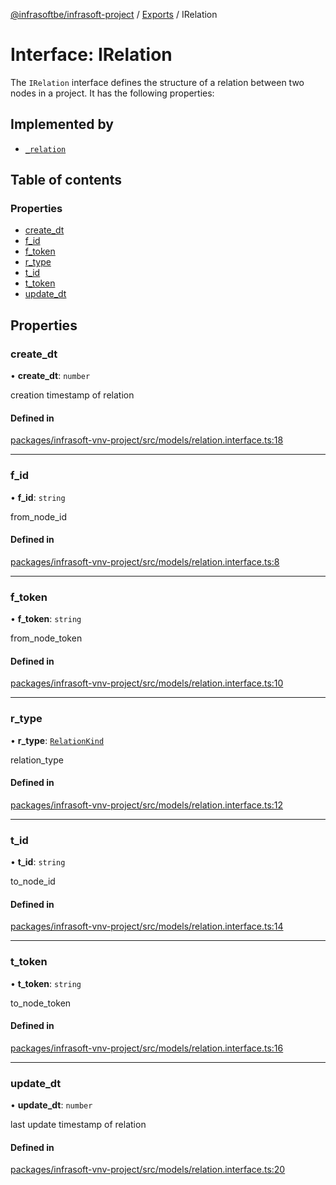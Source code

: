 [@infrasoftbe/infrasoft-project](../README.md) / [Exports](../modules.md) / IRelation

# Interface: IRelation

The `IRelation` interface defines the structure of a relation between two nodes in a project. It has
the following properties:

## Implemented by

- [`_relation`](../classes/relation.md)

## Table of contents

### Properties

- [create\_dt](IRelation.md#create_dt)
- [f\_id](IRelation.md#f_id)
- [f\_token](IRelation.md#f_token)
- [r\_type](IRelation.md#r_type)
- [t\_id](IRelation.md#t_id)
- [t\_token](IRelation.md#t_token)
- [update\_dt](IRelation.md#update_dt)

## Properties

### create\_dt

• **create\_dt**: `number`

creation timestamp of relation

#### Defined in

[packages/infrasoft-vnv-project/src/models/relation.interface.ts:18](https://github.com/infrasoftbe/Infrasoft-vnv-ritual-project/blob/8c55713745804fbf004d7add2c4b90690c1560d1/src/models/relation.interface.ts#L18)

___

### f\_id

• **f\_id**: `string`

from_node_id

#### Defined in

[packages/infrasoft-vnv-project/src/models/relation.interface.ts:8](https://github.com/infrasoftbe/Infrasoft-vnv-ritual-project/blob/8c55713745804fbf004d7add2c4b90690c1560d1/src/models/relation.interface.ts#L8)

___

### f\_token

• **f\_token**: `string`

from_node_token

#### Defined in

[packages/infrasoft-vnv-project/src/models/relation.interface.ts:10](https://github.com/infrasoftbe/Infrasoft-vnv-ritual-project/blob/8c55713745804fbf004d7add2c4b90690c1560d1/src/models/relation.interface.ts#L10)

___

### r\_type

• **r\_type**: [`RelationKind`](../modules.md#relationkind)

relation_type

#### Defined in

[packages/infrasoft-vnv-project/src/models/relation.interface.ts:12](https://github.com/infrasoftbe/Infrasoft-vnv-ritual-project/blob/8c55713745804fbf004d7add2c4b90690c1560d1/src/models/relation.interface.ts#L12)

___

### t\_id

• **t\_id**: `string`

to_node_id

#### Defined in

[packages/infrasoft-vnv-project/src/models/relation.interface.ts:14](https://github.com/infrasoftbe/Infrasoft-vnv-ritual-project/blob/8c55713745804fbf004d7add2c4b90690c1560d1/src/models/relation.interface.ts#L14)

___

### t\_token

• **t\_token**: `string`

to_node_token

#### Defined in

[packages/infrasoft-vnv-project/src/models/relation.interface.ts:16](https://github.com/infrasoftbe/Infrasoft-vnv-ritual-project/blob/8c55713745804fbf004d7add2c4b90690c1560d1/src/models/relation.interface.ts#L16)

___

### update\_dt

• **update\_dt**: `number`

last update timestamp of relation

#### Defined in

[packages/infrasoft-vnv-project/src/models/relation.interface.ts:20](https://github.com/infrasoftbe/Infrasoft-vnv-ritual-project/blob/8c55713745804fbf004d7add2c4b90690c1560d1/src/models/relation.interface.ts#L20)
